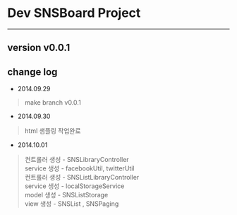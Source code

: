 # Dev SNSBoard Project   
---
## version v0.0.1  
## change log  
- 2014.09.29  
> make branch v0.0.1  
- 2014.09.30  
> html 샘플링 작업완료  
- 2014.10.01  
> 컨트롤러 생성 - SNSLibraryController  
> service 생성 - facebookUtil, twitterUtil  
> 컨트롤러 생성 - SNSListLibraryController  
> service 생성 - localStorageService  
> model 생성 - SNSListStorage  
> view 생성 -  SNSList , SNSPaging  
